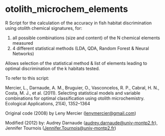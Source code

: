 # otolith_microchem_elements

R Script for the calculation of the accuracy in fish habitat discrimination using otolith chemical signatures, for:

1) all possible combinations (size and content) of the N chemical elements measured 
2) 4 different statistical methods (LDA, QDA, Random Forest & Neural Networks)

Allows selection of the statistical method & list of elements leading to optimal discrimination of the k habitats tested.
   
To refer to this script:

Mercier, L., Darnaude, A. M., Bruguier, O., Vasconcelos, R. P., Cabral, H. N., Costa, M. J., et al. (2011). Selecting statistical models and variable combinations for optimal classification using otolith microchemistry. Ecological Applications, 21(4), 1352–1364
  
Original code (2008) by Leny Mercier (lenymercier@gmail.com)

Modified (2012) by: Audrey Darnaude (audrey.darnaude@univ-montp2.fr), Jennifer Tournois (Jennifer.Tournois@univ-montp2.fr)
